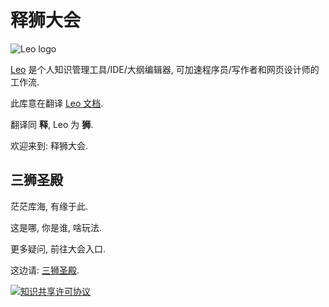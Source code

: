 # 释狮大会

![Leo logo](\_static/Leo4-80-border.jpg)

[Leo](http://leoeditor.com/) 是个人知识管理工具/IDE/大纲编辑器, 可加速程序员/写作者和网页设计师的工作流.

此库意在翻译 [Leo 文档](http://leoeditor.com/leo_toc.html).

翻译同 **释**, Leo 为 **狮**. 

欢迎来到: 释狮大会.

## 三狮圣殿
茫茫库海, 有缘于此.

这是哪, 你是谁, 啥玩法.

更多疑问, 前往大会入口.

这边请: [三狮圣殿](https://github.com/DebugUself/leo-editor-cn/wiki/Home).

<a rel="license" href="http://creativecommons.org/licenses/by-nc/4.0/"><img alt="知识共享许可协议" style="border-width:0" src="https://i.creativecommons.org/l/by-nc/4.0/88x31.png" /></a>
